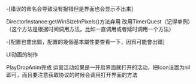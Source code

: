 -[错误的命名会导致没有报错但是界面也会显示不出来]

DirectorInstance:getWinSizeInPixels()方法弃用
改用TimerQuest（记得单例）（这个方法是根据时间调用方法，比如一直调用或者延时调用一个方法）

-[配置也會出錯，配置的幾個基本屬性要查看一下，因爲可能會出錯]

UI动画的制作

PlayDropAnim完成
运营活动如果是一开启界面就打开的活动，把Icon设置为nil即可，而且要注意获取协议的时候会调用打开界面的方法